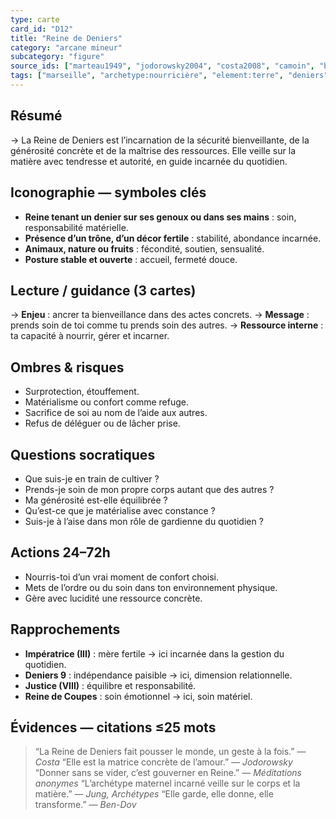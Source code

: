 ```yaml
---
type: carte
card_id: "D12"
title: "Reine de Deniers"
category: "arcane mineur"
subcategory: "figure"
source_ids: ["marteau1949", "jodorowsky2004", "costa2008", "camoin", "bendov2011", "delcamp", "nadolny2018", "jung", "meditations_anonymes", "nichols"]
tags: ["marseille", "archetype:nourricière", "element:terre", "deniers"]
---
```


## Résumé
→ La Reine de Deniers est l’incarnation de la sécurité bienveillante, de la générosité concrète et de la maîtrise des ressources. Elle veille sur la matière avec tendresse et autorité, en guide incarnée du quotidien.

## Iconographie — symboles clés
- **Reine tenant un denier sur ses genoux ou dans ses mains** : soin, responsabilité matérielle.
- **Présence d’un trône, d’un décor fertile** : stabilité, abondance incarnée.
- **Animaux, nature ou fruits** : fécondité, soutien, sensualité.
- **Posture stable et ouverte** : accueil, fermeté douce.

## Lecture / guidance (3 cartes)
→ **Enjeu** : ancrer ta bienveillance dans des actes concrets.
→ **Message** : prends soin de toi comme tu prends soin des autres.
→ **Ressource interne** : ta capacité à nourrir, gérer et incarner.

## Ombres & risques
- Surprotection, étouffement.
- Matérialisme ou confort comme refuge.
- Sacrifice de soi au nom de l’aide aux autres.
- Refus de déléguer ou de lâcher prise.

## Questions socratiques
- Que suis-je en train de cultiver ?
- Prends-je soin de mon propre corps autant que des autres ?
- Ma générosité est-elle équilibrée ?
- Qu’est-ce que je matérialise avec constance ?
- Suis-je à l’aise dans mon rôle de gardienne du quotidien ?

## Actions 24–72h
- Nourris-toi d’un vrai moment de confort choisi.
- Mets de l’ordre ou du soin dans ton environnement physique.
- Gère avec lucidité une ressource concrète.

## Rapprochements
- **Impératrice (III)** : mère fertile → ici incarnée dans la gestion du quotidien.
- **Deniers 9** : indépendance paisible → ici, dimension relationnelle.
- **Justice (VIII)** : équilibre et responsabilité.
- **Reine de Coupes** : soin émotionnel → ici, soin matériel.

## Évidences — citations ≤25 mots
> “La Reine de Deniers fait pousser le monde, un geste à la fois.” — *Costa*
> “Elle est la matrice concrète de l’amour.” — *Jodorowsky*
> “Donner sans se vider, c’est gouverner en Reine.” — *Méditations anonymes*
> “L’archétype maternel incarné veille sur le corps et la matière.” — *Jung, Archétypes*
> “Elle garde, elle donne, elle transforme.” — *Ben-Dov*
